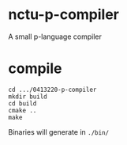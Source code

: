 # nctu-p-compiler
A small p-language compiler

# compile

```
cd .../0413220-p-compiler
mkdir build
cd build
cmake ..
make
```

Binaries will generate in `./bin/`